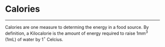 # Calories
---

Calories are one measure to determing the energy in a food source. By definition, a Kilocalorie is the amount of energy required to raise 1mm<sup>3</sup> (1mL) of water by 1$^\circ$ Celcius.